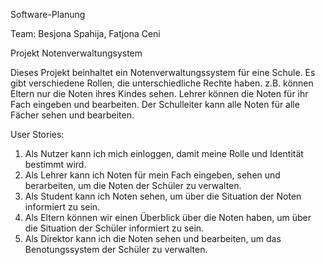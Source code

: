 Software-Planung

Team: Besjona Spahija, Fatjona Ceni

Projekt Notenverwaltungsystem

Dieses Projekt beinhaltet ein Notenverwaltungssystem für eine Schule. Es gibt verschiedene Rollen, die unterschiedliche Rechte haben. z.B. können Eltern nur die Noten ihres Kindes sehen. Lehrer können die Noten für ihr Fach eingeben und bearbeiten. Der Schulleiter kann alle Noten für alle Fächer sehen und bearbeiten.


User Stories:

1. Als Nutzer kann ich mich einloggen, damit meine Rolle und Identität bestimmt wird.
2. Als Lehrer kann ich Noten für mein Fach eingeben, sehen und berarbeiten, um die Noten der Schüler zu verwalten.
3. Als Student kann ich Noten sehen, um über die Situation der Noten informiert zu sein.
4. Als Eltern können wir einen Überblick über die Noten haben, um über die Situation der Schüler informiert zu sein.
5. Als Direktor kann ich die Noten sehen und bearbeiten, um das Benotungssystem der Schüler zu verwalten.



